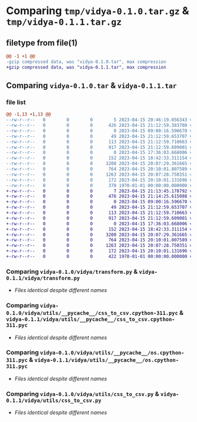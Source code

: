 # Comparing `tmp/vidya-0.1.0.tar.gz` & `tmp/vidya-0.1.1.tar.gz`

## filetype from file(1)

```diff
@@ -1 +1 @@
-gzip compressed data, was "vidya-0.1.0.tar", max compression
+gzip compressed data, was "vidya-0.1.1.tar", max compression
```

## Comparing `vidya-0.1.0.tar` & `vidya-0.1.1.tar`

### file list

```diff
@@ -1,13 +1,13 @@
--rw-r--r--   0        0        0        5 2023-04-15 20:46:19.056343 vidya-0.1.0/README.md
--rw-r--r--   0        0        0      426 2023-04-15 21:12:59.383708 vidya-0.1.0/pyproject.toml
--rw-r--r--   0        0        0        0 2023-04-15 09:00:16.596670 vidya-0.1.0/vidya/__init__.py
--rw-r--r--   0        0        0       49 2023-04-15 21:12:59.653707 vidya-0.1.0/vidya/__main__.py
--rw-r--r--   0        0        0      113 2023-04-15 21:12:59.710663 vidya-0.1.0/vidya/main.py
--rw-r--r--   0        0        0      917 2023-04-15 21:12:59.609001 vidya-0.1.0/vidya/transform.py
--rw-r--r--   0        0        0        0 2023-04-15 17:36:03.668006 vidya-0.1.0/vidya/utils/__init__.py
--rw-r--r--   0        0        0      152 2023-04-15 18:42:33.311154 vidya-0.1.0/vidya/utils/__pycache__/__init__.cpython-311.pyc
--rw-r--r--   0        0        0     3200 2023-04-15 20:07:29.361665 vidya-0.1.0/vidya/utils/__pycache__/css_to_csv.cpython-311.pyc
--rw-r--r--   0        0        0      764 2023-04-15 20:10:01.807589 vidya-0.1.0/vidya/utils/__pycache__/os.cpython-311.pyc
--rw-r--r--   0        0        0     1263 2023-04-15 20:07:28.750351 vidya-0.1.0/vidya/utils/css_to_csv.py
--rw-r--r--   0        0        0      172 2023-04-15 20:10:01.131696 vidya-0.1.0/vidya/utils/os.py
--rw-r--r--   0        0        0      370 1970-01-01 00:00:00.000000 vidya-0.1.0/PKG-INFO
+-rw-r--r--   0        0        0        7 2023-04-15 21:13:45.178792 vidya-0.1.1/README.md
+-rw-r--r--   0        0        0      476 2023-04-15 21:14:25.615088 vidya-0.1.1/pyproject.toml
+-rw-r--r--   0        0        0        0 2023-04-15 09:00:16.596670 vidya-0.1.1/vidya/__init__.py
+-rw-r--r--   0        0        0       49 2023-04-15 21:12:59.653707 vidya-0.1.1/vidya/__main__.py
+-rw-r--r--   0        0        0      113 2023-04-15 21:12:59.710663 vidya-0.1.1/vidya/main.py
+-rw-r--r--   0        0        0      917 2023-04-15 21:12:59.609001 vidya-0.1.1/vidya/transform.py
+-rw-r--r--   0        0        0        0 2023-04-15 17:36:03.668006 vidya-0.1.1/vidya/utils/__init__.py
+-rw-r--r--   0        0        0      152 2023-04-15 18:42:33.311154 vidya-0.1.1/vidya/utils/__pycache__/__init__.cpython-311.pyc
+-rw-r--r--   0        0        0     3200 2023-04-15 20:07:29.361665 vidya-0.1.1/vidya/utils/__pycache__/css_to_csv.cpython-311.pyc
+-rw-r--r--   0        0        0      764 2023-04-15 20:10:01.807589 vidya-0.1.1/vidya/utils/__pycache__/os.cpython-311.pyc
+-rw-r--r--   0        0        0     1263 2023-04-15 20:07:28.750351 vidya-0.1.1/vidya/utils/css_to_csv.py
+-rw-r--r--   0        0        0      172 2023-04-15 20:10:01.131696 vidya-0.1.1/vidya/utils/os.py
+-rw-r--r--   0        0        0      422 1970-01-01 00:00:00.000000 vidya-0.1.1/PKG-INFO
```

### Comparing `vidya-0.1.0/vidya/transform.py` & `vidya-0.1.1/vidya/transform.py`

 * *Files identical despite different names*

### Comparing `vidya-0.1.0/vidya/utils/__pycache__/css_to_csv.cpython-311.pyc` & `vidya-0.1.1/vidya/utils/__pycache__/css_to_csv.cpython-311.pyc`

 * *Files identical despite different names*

### Comparing `vidya-0.1.0/vidya/utils/__pycache__/os.cpython-311.pyc` & `vidya-0.1.1/vidya/utils/__pycache__/os.cpython-311.pyc`

 * *Files identical despite different names*

### Comparing `vidya-0.1.0/vidya/utils/css_to_csv.py` & `vidya-0.1.1/vidya/utils/css_to_csv.py`

 * *Files identical despite different names*

